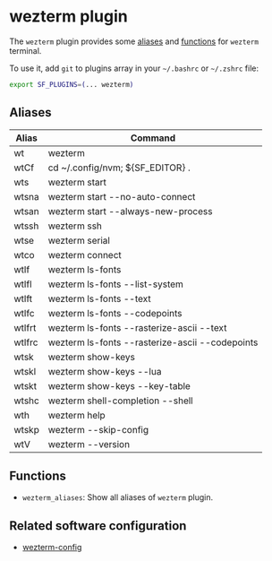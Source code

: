 # wezterm plugin

The `wezterm` plugin provides some [aliases](#aliases) and [functions](#functions) for `wezterm` terminal.

To use it, add `git` to plugins array in your `~/.bashrc` or `~/.zshrc` file:

```sh
export SF_PLUGINS=(... wezterm)
```

## Aliases

| Alias  | Command                                         |
| ------ | ----------------------------------------------- |
| wt     | wezterm                                         |
| wtCf   | cd ~/.config/nvm; ${SF_EDITOR} .                |
| wts    | wezterm start                                   |
| wtsna  | wezterm start --no-auto-connect                 |
| wtsan  | wezterm start --always-new-process              |
| wtssh  | wezterm ssh                                     |
| wtse   | wezterm serial                                  |
| wtco   | wezterm connect                                 |
| wtlf   | wezterm ls-fonts                                |
| wtlfl  | wezterm ls-fonts --list-system                  |
| wtlft  | wezterm ls-fonts --text                         |
| wtlfc  | wezterm ls-fonts --codepoints                   |
| wtlfrt | wezterm ls-fonts --rasterize-ascii --text       |
| wtlfrc | wezterm ls-fonts --rasterize-ascii --codepoints |
| wtsk   | wezterm show-keys                               |
| wtskl  | wezterm show-keys --lua                         |
| wtskt  | wezterm show-keys --key-table                   |
| wtshc  | wezterm shell-completion --shell                |
| wth    | wezterm help                                    |
| wtskp  | wezterm --skip-config                           |
| wtV    | wezterm --version                               |

## Functions

- `wezterm_aliases`: Show all aliases of `wezterm` plugin.

## Related software configuration

- [wezterm-config](https://github.com/Hdoc1509/wezterm-config)
